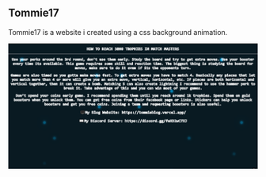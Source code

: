## Tommie17

Tommie17 is a website i created using a css background animation.

<img src="https://github.com/elite159844/tommie17/blob/main/2ndwebsite.png?raw=true" alt="Website Banner" />
